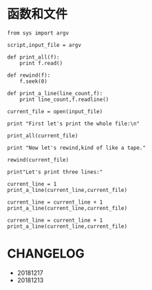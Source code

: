 
#  函数和文件

    from sys import argv
    
    script,input_file = argv
    
    def print_all(f):
        print f.read()
        
    def rewind(f):
        f.seek(0)
        
    def print_a_line(line_count,f):
        print line_count,f.readline()
        
    current_file = open(input_file)
    
    print "First let's print the whole file:\n"
    
    print_all(current_file)
    
    print "Now let's rewind,kind of like a tape."
    
    rewind(current_file)
    
    print"Let's print three lines:"
    
    current_line = 1
    print_a_line(current_line,current_file)
    
    current_line = current_line + 1
    print_a_line(current_line,current_file)
    
    current_line = current_line + 1
    print_a_line(current_line,current_file)
        
    
    
    




# CHANGELOG

- 20181217
- 20181213
